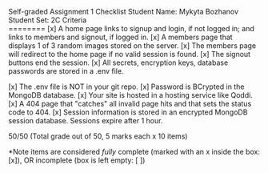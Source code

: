 Self-graded Assignment 1 Checklist
Student Name: Mykyta Bozhanov
Student Set: 2C
    Criteria	
    ========
[x]  A home page links to signup and login, if not logged in; and links to members and signout, if logged in.
[x]  A members page that displays 1 of 3 random images stored on the server.
[x]  The members page will redirect to the home page if no valid session is found.
[x]  The signout buttons end the session.
[x]  All secrets, encryption keys, database passwords are stored in a .env file.

[x]  The .env file is NOT in your git repo.
[x]  Password is BCrypted in the MongoDB database.
[x]  Your site is hosted in a hosting service like Qoddi.
[x]  A 404 page that "catches" all invalid page hits and that sets the status code to 404.
[x]  Session information is stored in an encrypted MongoDB session database. Sessions expire after 1 hour.
 
50/50 (Total grade out of 50, 5 marks each x 10 items)

*Note items are considered *fully* complete (marked with an x inside the box: [x]), OR incomplete (box is left empty: [ ])